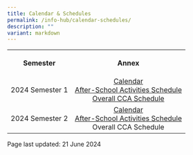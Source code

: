 ```yaml
---
title: Calendar & Schedules
permalink: /info-hub/calendar-schedules/
description: ""
variant: markdown
---
```

<table>
<tbody>
<tr>
<th style="text-align: center;">
<p>Semester</p>
</th>
<th style="text-align: center;">
<p>Annex</p>
</th>
</tr>
<tr>
<td style="text-align: center;">
<p>2024 Semester 1</p>
</td>
<td style="text-align: center;"><a href="https://drive.google.com/file/d/1D7LgwcHKw3A_8NmJeXmeWVzYKxRyqYuM/view?usp=sharing" target="_blank" rel="noopener">Calendar</a><br><a href="https://drive.google.com/file/d/1NtMqsVlqKPbvSVot6Tn57-P6WWsMGpX5/view?usp=sharing" target="_blank" rel="noopener">After-School Activities Schedule</a><br><a href="https://drive.google.com/file/d/1pKGcnVR8M0MCkhGWrLdcQV8TOJpkc1-T/view?usp=sharing" target="_blank" rel="noopener">Overall CCA Schedule</a><br>
</td>
</tr>
<tr>
<td style="text-align: center;">
<p>2024 Semester 2</p>
</td>
<td style="text-align: center;"><a href="https://drive.google.com/file/d/1FoQSpjwbkE63b5u9YCTYznqF5Chdd8av/view?usp=sharing" target="_blank" rel="noopener">Calendar</a><br><a href="https://drive.google.com/file/d/1QtkYIfdtCoua2nuQ5tdYpIR_1FwpGn5s/view?usp=sharing" target="_blank" rel="noopener">After-School Activities Schedule</a><br>Overall CCA Schedule<br>
</td>
</tr>
</tbody>
</table>
<p></p>
<p></p>
<p>Page last updated: 21 June 2024</p>